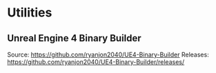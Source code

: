 # Utilities

## Unreal Engine 4 Binary Builder

Source: https://github.com/ryanjon2040/UE4-Binary-Builder
Releases: https://github.com/ryanjon2040/UE4-Binary-Builder/releases/